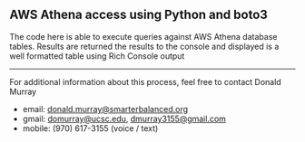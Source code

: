 ## AWS Athena access using Python and boto3

The code here is able to execute queries against AWS Athena database tables. Results are returned the results to the console and displayed is a well formatted table using Rich Console output

---

For additional information about this process, feel free to contact Donald Murray
- email: donald.murray@smarterbalanced.org
- gmail: domurray@ucsc.edu, dmurray3155@gmail.com
- mobile: (970) 617-3155 (voice / text)